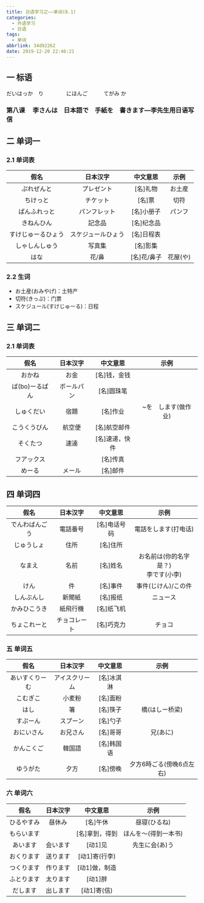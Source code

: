 ```yaml
---
title: 日语学习之——单词(8.1)
categories:
  - 外语学习
  - 日语
tags:
  - 单词
abbrlink: 34d92262
date: 2019-12-20 22:46:21
---
```

## 一 标语

だいはっか　り　　　　			にほんご　　　てがみ			か

###  第八课 　李さんは　日本語で　手紙を　書きます—李先生用日语写信

<!--more-->

## 二 单词一
### 2.1 单词表
|        假名        |      日本汉字      |  中文意思   |   示例   |
| :----------------: | :----------------: | :---------: | :------: |
|     ぷれぜんと     |     プレゼント     |  [名]礼物   |  お土産  |
|      ちけっと      |      チケット      |   [名]票    |   切符   |
|    ぱんふれっと    |    パンフレット    | [名]小册子  |  パンフ  |
|     きねんひん     |       記念品       | [名]纪念品  |          |
| すけじゅーるひょう | スケジュールひょう | [名]日程表  |          |
|   しゃしんしゅう   |       写真集       |  [名]影集   |          |
|        はな        |       花/鼻        | [名]花/鼻子 | 花屋(や) |

### 2.2 生词

* お土産(おみやげ)：土特产
* 切符(きっぷ)：门票
* スケジュール(すけじゅーる)：日程

## 三 单词二

### 2.1 单词表

|      假名      |  日本汉字  |    中文意思    |        示例         |
| :------------: | :--------: | :------------: | :-----------------: |
|     おかね     |    お金    |  [名]钱，金钱  |                     |
| ば(bo)ーるぱん | ボールパン |   [名]圆珠笔   |                     |
|   しゅくだい   |    宿題    |    [名]作业    | ~を　します(做作业) |
|  こうくうびん  |   航空便   |  [名]航空邮件  |                     |
|    そくたつ    |    速達    | [名]速递，快件 |                     |
|   フアックス   |            |    [名]传真    |                     |
|     めーる     |   メール   |    [名]邮件    |                     |

## 四 单词四

|      假名      |   日本汉字   |   中文意思   |                  示例                  |
| :------------: | :----------: | :----------: | :------------------------------------: |
| でんわばんごう |   電話番号   | [名]电话号码 |          電話をします(打电话)          |
|   じゅうしょ   |     住所     |   [名]住所   |                                        |
|     なまえ     |     名前     |   [名]姓名   | お名前は(你的名字是？)<br>李です(小李) |
|      けん      |      件      |   [名]事件   |          事件(じけん)/この件           |
|   しんぶんし   |    新聞紙    |   [名]报纸   |                ニュース                |
|  かみひこうき  |   紙飛行機   |  [名]纸飞机  |                                        |
|  ちょこれーと  | チョコレート |  [名]巧克力  |                 チョコ                 |

### 五 单词五

|      假名      |    日本汉字    |  中文意思  |           示例           |
| :------------: | :------------: | :--------: | :----------------------: |
| あいすくりーむ | アイスクリーム | [名]冰淇淋 |                          |
|    こむぎこ    |     小麦粉     |  [名]面粉  |                          |
|      はし      |       箸       |  [名]筷子  |      橋(はしー桥梁)      |
|    すぷーん    |    スプーン    |  [名]勺子  |                          |
|   おにいさん   |    お兄さん    |  [名]哥哥  |         兄(あに)         |
|   かんこくご   |     韓国語     | [名]韩国语 |                          |
|    ゆうがた    |      夕方      |  [名]傍晚  | 夕方6時ごる(傍晚6点左右) |

### 六 单词六

|    假名    | 日本汉字 |    中文意思    |         示例         |
| :--------: | :------: | :------------: | :------------------: |
| ひるやすみ |  昼休み  |    [名]午休    |     昼寝(ひるね)     |
| もらいます |          | [名]拿到，得到 | ほんを～(得到一本书) |
|  あいます  | 会います |    [动1]见     |    先生に会(あ)う    |
| おくります | 送ります | [动1]寄(行李)  |                      |
| つくります | 作ります | [动1]做，制造  |                      |
| ふとります | 太ります |    [动1]胖     |                      |
|  だします  | 出します |  [动1]寄(信)   |                      |

